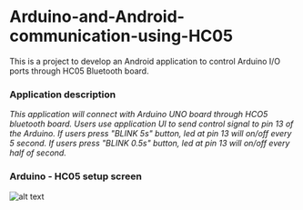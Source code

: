 # Arduino-and-Android-communication-using-HC05
This is a project to develop an Android application to control Arduino I/O ports through HC05 Bluetooth board.

### Application description

_This application will connect with Arduino UNO board through HCO5 bluetooth board. Users use application UI to send control signal to pin 13 of the Arduino. If users press "BLINK 5s" button, led at pin 13 will on/off every 5 second. If users press "BLINK 0.5s" button, led at pin 13 will on/off every half of second._

### Arduino - HC05 setup screen

![alt text](https://cloud.githubusercontent.com/assets/11772613/22393054/4f4a9872-e533-11e6-83f3-ecf48c83ebba.jpg "Arduino connection")
